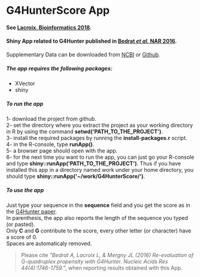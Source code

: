 # G4HunterScore App
#### See [Lacroix. Bioinformatics 2018](https://doi.org/10.1093/bioinformatics/bty951).

#### Shiny App related to G4Hunter published in [Bedrat _et al._ NAR 2016][paper ref].
Supplementary Data can be downloaded from [NCBI](http://www.ncbi.nlm.nih.gov/pmc/articles/PMC4770238/bin/supp_44_4_1746__index.html) or [Github](https://github.com/LacroixLaurent/G4HunterPaperGit).



##### The app requires the following packages:
* XVector
* shiny

##### To run the app
1- download the project from github.  
2- set the directory where you extract the project as your working directory in R by using the command **setwd('PATH_TO_THE_PROJECT')**.  
3- install the required packages by running the **install-packages.r** script.  
4- in the R-console, type **runApp()**.  
5- a browser page should open with the app.  
6- for the next time you want to run the app, you can just go your R-console and type **shiny::runApp('PATH_TO_THE_PROJECT')**. Thus if you have installed this app in a directory named work under your home directory, you should type **shiny::runApp('~/work/G4HunterScore/')**.  

##### To use the app
Just type your sequence in the **sequence** field and you get the score as in the [G4Hunter paper][paper ref].  
In parenthesis, the app also reports the length of the sequence you typed (or pasted).  
Only **C** and **G** contribute to the score, every other letter (or character) have a score of 0.  
Spaces are automaticaly removed.


> Please cite _"Bedrat A, Lacroix L, & Mergny JL (2016) Re-evaluation of G-quadruplex propensity with G4Hunter. Nucleic Acids Res 44(4):1746-1759."_, when reporting results obtained with this App.

[paper ref]:http://doi.org/10.1093/nar/gkw006

